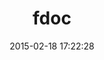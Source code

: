 ---
layout: post
title:  "fdoc"
repo:   "square/fdoc"
date:   2015-02-18 17:22:28
gemurl: http://github.com/square/fdoc
---